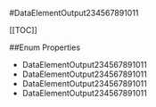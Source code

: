 #DataElementOutput234567891011

[[TOC]]

##Enum Properties 

* DataElementOutput234567891011
* DataElementOutput234567891011
* DataElementOutput234567891011
* DataElementOutput234567891011